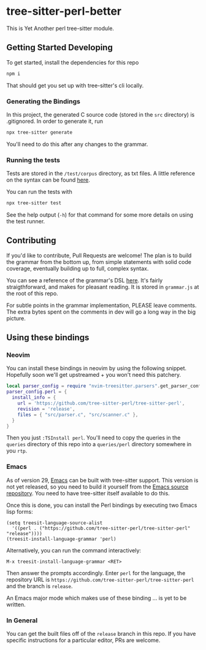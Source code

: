 # tree-sitter-perl-better

This is Yet Another perl tree-sitter module.

## Getting Started Developing

To get started, install the dependencies for this repo

```bash
npm i
```

That should get you set up with tree-sitter's cli locally.

### Generating the Bindings

In this project, the generated C source code (stored in the `src` directory) is
.gitignored. In order to generate it, run

```bash
npx tree-sitter generate 
```

You'll need to do this after any changes to the grammar.

### Running the tests

Tests are stored in the `/test/corpus` directory, as txt files. A little reference on the
syntax can be found [here](https://tree-sitter.github.io/tree-sitter/creating-parsers#command-test).

You can run the tests with 

```bash
npx tree-sitter test
```

See the help output (`-h`) for that command for some more details on using the test
runner.

## Contributing

If you'd like to contribute, Pull Requests are welcome! The plan is to build the grammar
from the bottom up, from simple statements with solid code coverage, eventually building
up to full, complex syntax.

You can see a reference of the grammar's DSL [here](https://tree-sitter.github.io/tree-sitter/creating-parsers#the-grammar-dsl). It's fairly straigthforward, and makes for pleasant reading. It is stored in `grammar.js` at the root of this repo.

For subtle points in the grammar implementation, PLEASE leave comments. The extra bytes
spent on the comments in dev will go a long way in the big picture.


## Using these bindings

### Neovim

You can install these bindings in neovim by using the following snippet. Hopefully soon
we'll get upstreamed + you won't need this patchery.

```lua
local parser_config = require "nvim-treesitter.parsers".get_parser_configs()
parser_config.perl = {
  install_info = {
    url = 'https://github.com/tree-sitter-perl/tree-sitter-perl',
    revision = 'release',
    files = { "src/parser.c", "src/scanner.c" },
  }
}
```

Then you just `:TSInstall perl`. You'll need to copy the queries in the `queries`
directory of this repo into a `queries/perl` directory somewhere in you `rtp`.

### Emacs

As of version 29, [Emacs](https://www.gnu.org/software/emacs/) can be
built with tree-sitter support.  This version is not yet released, so
you need to build it yourself from the [Emacs source
repository](https://git.savannah.gnu.org/cgit/emacs.git?h=emacs-29).
You need to have tree-sitter itself available to do this.

Once this is done, you can install the Perl bindings 
by executing two Emacs lisp forms:

```Emacs Lisp
(setq treesit-language-source-alist 
  '((perl . ("https://github.com/tree-sitter-perl/tree-sitter-perl" "release"))))
(treesit-install-language-grammar 'perl)
```

Alternatively, you can run the command interactively:
```
M-x treesit-install-language-grammar <RET>
```
Then answer the prompts accordingly.  Enter `perl` for the language, the
repository URL is `https://github.com/tree-sitter-perl/tree-sitter-perl`
and the branch is `release`.

An Emacs major mode which makes use of these binding ... is yet to be
written.


### In General

You can get the built files off of the `release` branch in this repo. If you have specific
instructions for a particular editor, PRs are welcome.
